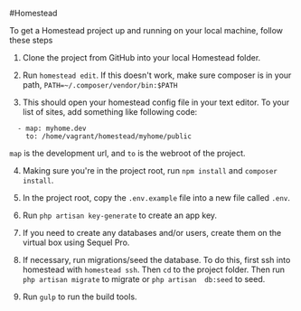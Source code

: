 #Homestead

To get a Homestead project up and running on your local machine, follow these steps

1. Clone the project from GitHub into your local Homestead folder.

2. Run `homestead edit`. If this doesn't work, make sure composer is in your path, `PATH=~/.composer/vendor/bin:$PATH`

3. This should open your homestead config file in your text editor. To your list of sites, add something like following code:

  ```
    - map: myhome.dev
      to: /home/vagrant/homestead/myhome/public
  ```

  `map` is the development url, and `to` is the webroot of the project.

4. Making sure you're in the project root, run `npm install` and `composer install`.

5. In the project root, copy the `.env.example` file into a new file called `.env`.

6. Run `php artisan key-generate` to create an app key.

7. If you need to create any databases and/or users, create them on the virtual box using Sequel Pro.

8. If necessary, run migrations/seed the database. To do this, first ssh into homestead with `homestead ssh`. Then `cd` to the project folder. Then run `php artisan migrate` to migrate or `php artisan  db:seed` to seed.

9. Run `gulp` to run the build tools.
